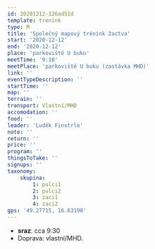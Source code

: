 ```yaml
---
id: 20201212-126ad51d
template: trenink
type: M
title: 'Společný mapový trénink žactva'
start: '2020-12-12'
end: '2020-12-12'
place: 'parkoviště U buku'
meetTime: '9:10'
meetPlace: 'parkoviště U buku (zastávka MHD)'
link: ''
eventTypeDescription: ''
startTime: ''
map: ''
terrain: ''
transport: Vlastní/MHD
accomodation: ''
food: ''
leader: 'Luděk Finstrle'
note: ''
return: ''
price: ''
program: ''
thingsToTake: ''
signups: ''
taxonomy:
    skupina:
        1: pulci1
        2: pulci2
        3: zaci1
        4: zaci2
gps: '49.27715, 16.63198'
---
```


*   **sraz**: cca 9:30
*   Doprava: vlastní/MHD.